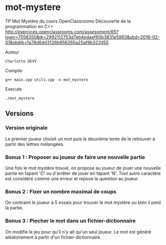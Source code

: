 # mot-mystere

TP Mot Mystère du cours OpenClassrooms Découverte de la programmation en C++        
http://exercices.openclassrooms.com/assessment/65?login=7558350&tk=2992112753d7eb4edaef60b3831e5963&sbd=2016-02-01&sbdtk=fa78d6dd3126b956265a25af9b322d55

Auteur

	Charlotte DEVY

Compile

	g++ main.cpp utils.cpp -o mot_mystere

Execute

	./mot_mystere

## Versions

### Version originale   
Le premier joueur choisit un mot puis le deuxième tente de le retrouver à partir des lettres mélangées.

### Bonus 1 : Proposer au joueur de faire une nouvelle partie   
Une fois le mot mystère trouvé, on propose au joueur de jouer une nouvelle partie en tapant 'O' ou d'arrêter de jouer en tapant 'N'. Tout autre caractère est considéré comme une erreur et repose la question au joueur.  

### Bonus 2 : Fixer un nombre maximal de coups
On contraint le joueur à 5 essais pour trouver le mot mystère ou bien il perd la partie. 

### Bonus 3 : Piocher le mot dans un fichier-dictionnaire  
On modifie le jeu pour qu'il n'y ait qu'un seul joueur. Le mot est généré aléatoirement à partir d'un fichier-dictionnaire.
